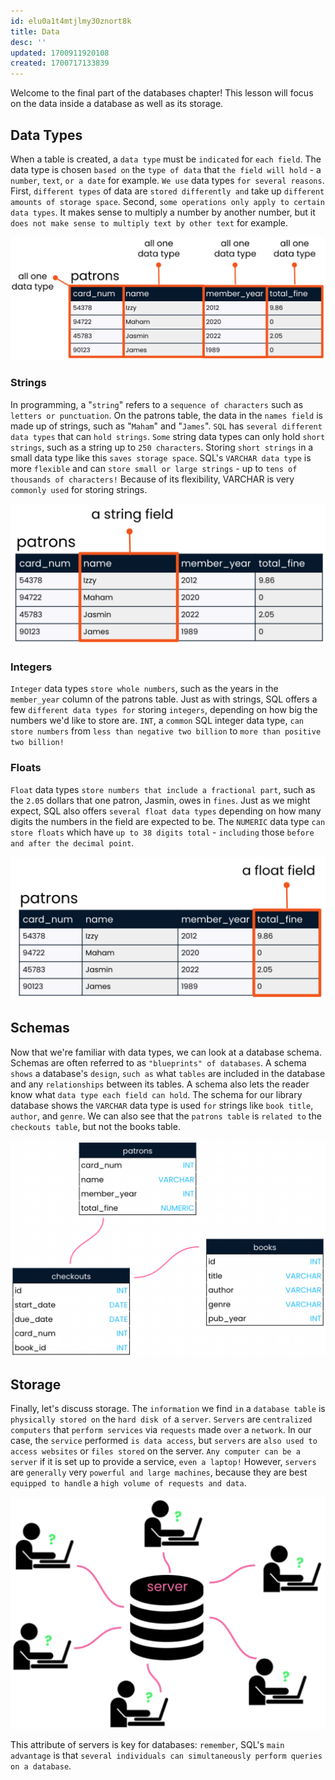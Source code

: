 ```yaml
---
id: elu0a1t4mtjlmy30znort8k
title: Data
desc: ''
updated: 1700911920108
created: 1700717133839
---
```


Welcome to the final part of the databases chapter! This lesson will focus on the data inside a database as well as its storage.


## Data Types

When a table is created, a `data type` must be `indicated` for `each field`. The data type is chosen `based on` the `type of data` that `the field will hold` - a `number`, `text`, `or a date` for example. `We use` data types `for several reasons`. First, `different types` of data are `stored differently and` take up `different amounts of storage space`. Second, `some operations only apply to certain data types`. It makes sense to multiply a number by another number, but it `does not make sense to multiply text by other text` for example.

![Alt text](assets/image-11.png)


### Strings

In programming, a "`string`" refers to a `sequence of characters` such as `letters or punctuation`. On the patrons table, the data in the `names field` is made up of strings, such as "`Maham`" and "`James`". `SQL` has `several different data types` that can `hold strings`. `Some` string data types can only hold `short strings`, such as a string up to `250 characters`. Storing `short strings` in a small data type like this `saves storage space`. SQL's `VARCHAR data type` is more `flexible` and can `store small or large strings` - up to `tens of thousands of characters!` Because of its flexibility, VARCHAR is very `commonly used` for storing strings.

![Alt text](assets/image-12.png)


### Integers

`Integer` data types `store whole numbers`, such as the years in the `member_year` column of the patrons table. Just as with strings, SQL offers a few `different data types for` storing `integers`, depending on how big the numbers we'd like to store are. `INT`, a `common` SQL integer data type, `can store numbers` from `less than negative two billion` to `more than positive two billion!`


### Floats

`Float` data types `store numbers that include a fractional part`, such as the `2.05` dollars that one patron, Jasmin, owes in `fines`. Just as we might expect, SQL also offers `several float data types` depending on how many digits the numbers in the field are expected to be. The `NUMERIC` data type `can store floats` which have `up to 38 digits total` - `including` those `before and after the decimal point`.

![Alt text](assets/image-13.png)


## Schemas

Now that we're familiar with data types, we can look at a database schema. Schemas are often referred to as `"blueprints" of databases`. A schema `shows` a database's `design`, `such as` what `tables` are included in the database and any `relationships` between its tables. A schema also lets the reader know what `data type each field can hold`. The schema for our library database shows the `VARCHAR` data type is used `for` strings like `book title`, `author`, and `genre`. We can also see that the `patrons table` is `related to` the `checkouts table`, but not the books table.

![Alt text](assets/image-14.png)


## Storage

Finally, let's discuss storage. The `information` we find `in` a `database table` is `physically stored on` the `hard disk of` a `server`. `Servers` are `centralized computers` that `perform services` via `requests` made `over` a `network`. In our case, the `service` performed `is data access`, but `servers` are `also used to` `access websites` or `files stored` on the server. `Any computer can be a server` if it is set up to provide a service, `even a laptop!` However, `servers` are `generally` very `powerful and large machines`, because they are best `equipped to handle` a `high volume of requests and data`.

![Alt text](assets/image-15.png)

This attribute of servers is key for databases: `remember`, SQL's `main advantage` is that `several individuals can simultaneously perform queries on a database`.